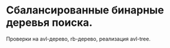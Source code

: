 # Сбалансированные бинарные деревья поиска.

Проверки на avl-дерево, rb-дерево, реализация avl-tree.
